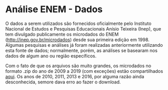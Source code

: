 # Análise ENEM - Dados

O dados a serem utilizados são fornecidos oficialmente pelo Instituto Nacional de Estudos e Pesquisas Educacionais Anísio Teixeira (Inep), que tem divulgado publicamente os microdados do ENEM (http://inep.gov.br/microdados) desde sua primeira edição em 1998. Algumas pesquisas e análises já foram realizadas anteriormente utilizando esta fonte de dados; normalmente, porém, as análises se basearam nos dados de algum ano ou região específicos.

Com o fato de que os arquivos são muito grandes, os microdados no formato .zip do ano de 2009 a 2019 (com exceções) estão compartilhados [aqui](https://drive.google.com/drive/folders/1dsv_h8M4tquTkbWaoXfNpPp_laHythsi?usp=sharing). Os anos de 2010, 2011, 2013 e 2016, por alguma razão ainda desconhecida, semore dava erro ao fazer o download.
